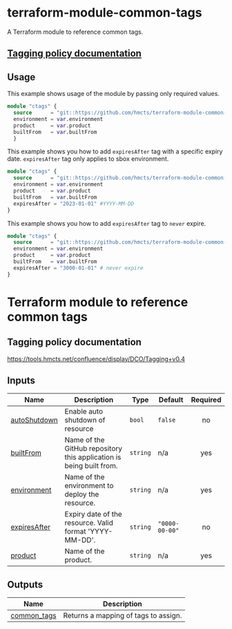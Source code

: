 # terraform-module-common-tags 

A Terraform module to reference common tags.
## [Tagging policy documentation](https://tools.hmcts.net/confluence/display/DCO/Tagging+v0.4)

## Usage

This example shows usage of the module by passing only required  values.

```terraform
module "ctags" {
  source      = "git::https://github.com/hmcts/terraform-module-common-tags.git?ref=master"
  environment = var.environment
  product     = var.product
  builtFrom   = var.builtFrom
  }
```

This example shows you how to add  `expiresAfter` tag with a specific expiry date. `expiresAfter` tag only applies to sbox environment. 

```terraform
module "ctags" {
  source      = "git::https://github.com/hmcts/terraform-module-common-tags.git?ref=master"
  environment = var.environment
  product     = var.product
  builtFrom   = var.builtFrom
  expiresAfter = "2023-01-01" #YYYY-MM-DD
}
```

This example shows you how to add  `expiresAfter` tag to `never` expire. 

```terraform
module "ctags" {
  source      = "git::https://github.com/hmcts/terraform-module-common-tags.git?ref=master"
  environment = var.environment
  product     = var.product
  builtFrom   = var.builtFrom
  expiresAfter = "3000-01-01" # never expire
}
```

<!-- BEGIN_TF_DOCS -->
# Terraform module to reference common tags

## Tagging policy documentation

https://tools.hmcts.net/confluence/display/DCO/Tagging+v0.4

## Inputs

| Name | Description | Type | Default | Required |
|------|-------------|------|---------|:--------:|
| <a name="input_autoShutdown"></a> [autoShutdown](#input\_autoShutdown) | Enable auto shutdown of resource | `bool` | `false` | no |
| <a name="input_builtFrom"></a> [builtFrom](#input\_builtFrom) | Name of the GitHub repository this application is being built from. | `string` | n/a | yes |
| <a name="input_environment"></a> [environment](#input\_environment) | Name of the environment to deploy the resource. | `string` | n/a | yes |
| <a name="input_expiresAfter"></a> [expiresAfter](#input\_expiresAfter) | Expiry date of the resource. Valid format 'YYYY-MM-DD'. | `string` | `"0000-00-00"` | no |
| <a name="input_product"></a> [product](#input\_product) | Name of the product. | `string` | n/a | yes |

## Outputs

| Name | Description |
|------|-------------|
| <a name="output_common_tags"></a> [common\_tags](#output\_common\_tags) | Returns a mapping of tags to assign. |
<!-- END_TF_DOCS -->


